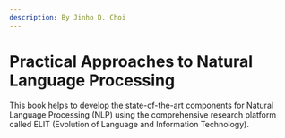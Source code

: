 ```yaml
---
description: By Jinho D. Choi
---
```


# Practical Approaches to Natural Language Processing

This book helps to develop the state-of-the-art components for Natural Language Processing \(NLP\) using the comprehensive research platform called ELIT \(Evolution of Language and Information Technology\).


